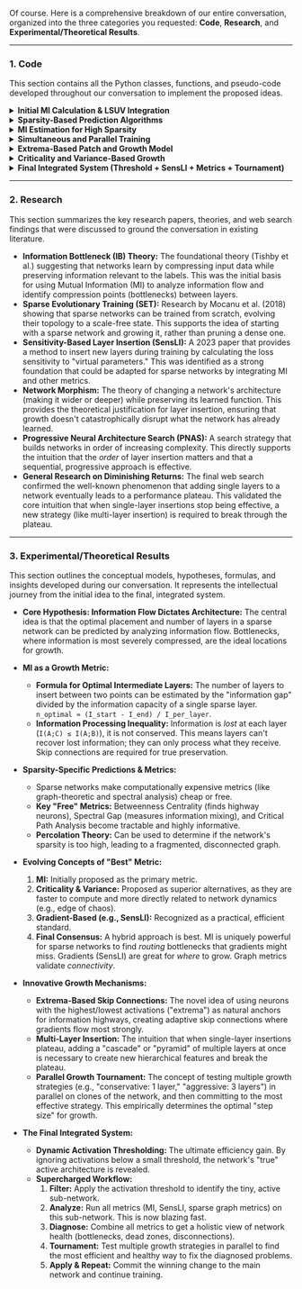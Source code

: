 Of course. Here is a comprehensive breakdown of our entire conversation, organized into the three categories you requested: **Code**, **Research**, and **Experimental/Theoretical Results**.

---

### 1. Code

This section contains all the Python classes, functions, and pseudo-code developed throughout our conversation to implement the proposed ideas.

<details>
<summary><strong>Initial MI Calculation & LSUV Integration</strong></summary>

```python
# Approximate MI estimation complexity
active_neurons = total_neurons * 0.05
min_samples_needed ≈ 10 * active_neurons * log(active_neurons)

# LSUV with MI Sampling
def lsuv_with_mi_sampling(layer, sparsity=0.05):
    # LSUV initialization phase
    while abs(var(activations) - 1.0) > tolerance:
        # Forward pass with batch
        activations = layer(batch)
        
        # KEY: Sample MI during LSUV iterations
        if is_sparse_layer:
            active_mask = (activations != 0)
            mi_sample = estimate_mi_sparse(
                inputs[active_mask], 
                activations[active_mask]
            )
            
        # Update weights to achieve unit variance
        layer.weight.data /= sqrt(var(activations))
    
    return mi_samples_during_init

# Memory efficient MI Sampler
class MISampler:
    def __init__(self):
        self.running_stats = {
            'mean': 0, 'cov': 0, 
            'active_count': 0
        }
    
    def update(self, x, h, mask):
        # Incremental covariance update
        # O(d²) memory instead of O(n·d²)
        pass
```
</details>

<details>
<summary><strong>Sparsity-Based Prediction Algorithms</strong></summary>

```python
# Predict critical learning epochs
def predict_critical_epoch(sparsity, layer_widths):
    critical_density = 1 / sqrt(layer_widths)
    epochs_to_percolation = -log(sparsity) / log(1 - learning_rate)
    return epochs_to_percolation

# Predict lottery ticket locations during LSUV
winning_tickets = {
    layer: torch.where(
        (activation_variance > 1.2) & 
        (gradient_flow > threshold)
    )
}

# Predict training dynamics bifurcations
def predict_bifurcation(weights, sparsity):
    jacobian = compute_sparse_jacobian(weights)
    eigenvalues = sparse_eigenvalues(jacobian)
    epochs_to_bifurcation = log(1/max_eigenvalue) / log(1 + learning_rate)
    return epochs_to_bifurcation
```
</details>

<details>
<summary><strong>MI Estimation for High Sparsity</strong></summary>

```python
# Sampling only the active subspace
def sparse_mi_sampling(x, h, sparsity=0.001):
    active_neurons = h.nonzero()
    if len(active_neurons) < 2: return 0
    active_subspace = h[active_neurons]
    return estimate_mi_lowdim(x, active_subspace)

# Ultra-sparse MI estimator class
class UltraSparseMIEstimator:
    def __init__(self, sparsity):
        self.sparsity = sparsity
        
    def estimate(self, x, h):
        if self.sparsity > 0.01:
            return self._sparse_kde_estimate(x, h)
        elif self.sparsity > 0.001:
            return self._importance_sampled_estimate(x, h)
        else:
            return self._pattern_entropy(h.nonzero(), x)
```
</details>

<details>
<summary><strong>Simultaneous and Parallel Training</strong></summary>

```python
# Simultaneous training of N sparse layers
class SimultaneousSparseTraining:
    def __init__(self, layers, sparsity=0.05):
        self.layers = layers
        self.sparsity = sparsity
        self.connectivity_matrix = self._init_connected_paths()
    
    def update(self, gradients):
        # Update all sparse layers together ensuring path connectivity
        pass

# Parallel Sparse Tournament
class ParallelSparseTournament:
    def __init__(self, max_layers=8, sparsity=0.05):
        self.configurations = {
            'full': SparseNetwork(n=max_layers, sparsity=sparsity),
            'half': SparseNetwork(n=max_layers//2, sparsity=sparsity),
            'quarter': SparseNetwork(n=max_layers//4, sparsity=sparsity),
        }
        self.shared_encoder = SparseEncoder(sparsity=sparsity)
        
    def forward(self, x):
        base_features = self.shared_encoder(x)
        outputs = {name: config(base_features) for name, config in self.configurations.items()}
        return outputs
```
</details>

<details>
<summary><strong>Extrema-Based Patch and Growth Model</strong></summary>

```python
# Extrema neurons as skip connections
class ExtremaHighway(nn.Module):
    def __init__(self, source_dim, target_dim, extrema_indices, sparsity=0.01):
        super().__init__()
        self.extrema_indices = extrema_indices
        n_extrema = len(extrema_indices)
        self.highway = nn.Linear(n_extrema, target_dim, bias=False)
        # Initialize as identity-like

    def forward(self, x):
        extrema_features = x[:, self.extrema_indices]
        return self.highway(extrema_features)

# Dynamic growth algorithm
class PatchAndGrowNetwork:
    def __init__(self, architecture, sparsity=0.05):
        self.layers = self._init_sparse_layers(architecture, sparsity)
        self.extrema_highways = []
        self.growth_budget = sparsity * 0.2

    def train_step(self, batch):
        # Forward pass tracking extrema and gradients
        # ...
        if self._should_create_highway(layer_idx, extrema):
            self._patch_extrema_skip(i-1, i+1, extrema)
        return x

    def _should_create_highway(self, layer_idx, extrema):
        grad_extrema = self.gradients[layer_idx][extrema].abs().mean()
        grad_regular = self.gradients[layer_idx][~extrema].abs().mean()
        return grad_extrema / grad_regular > 3.0
```
</details>

<details>
<summary><strong>Criticality and Variance-Based Growth</strong></summary>

```python
# Detect layers operating at criticality
class CriticalPointDetector:
    def find_critical_layers(self, dataloader):
        critical_layers = []
        # ...
        for i, layer in enumerate(self.network.layers):
            J = self._compute_layer_jacobian(layer, h_prev)
            max_eigenvalue = torch.linalg.eigvals(J).abs().max().item()
            criticality = abs(max_eigenvalue - 1.0)
            score = {'is_critical': criticality < 0.1, ...}
            critical_layers.append(score)
        return critical_layers

# Grow based on variance collapse/explosion
class VarianceGuidedGrowth:
    def compute_growth_prescription(self, variance_stats, critical_layers):
        growth_actions = []
        for v_stat, c_stat in zip(variance_stats, critical_layers):
            action = None
            if v_stat['var_preservation'] < 0.5:
                action = {'type': 'add_skip', 'reason': 'variance_collapse', ...}
            elif v_stat['var_preservation'] > 3.0:
                action = {'type': 'add_regularization_path', 'reason': 'variance_explosion', ...}
            # ... other cases
            if action: growth_actions.append(action)
        return sorted(growth_actions, key=lambda x: x['urgency'], reverse=True)
```
</details>

<details>
<summary><strong>Final Integrated System (Threshold + SensLI + Metrics + Tournament)</strong></summary>

```python
# The final, complete system integrating all components
class IntegratedGrowthSystem:
    def __init__(self, network, config: ThresholdConfig = None):
        self.network = network
        self.config = config or ThresholdConfig()
        # Initialize all sub-modules
        self.tournament = ParallelGrowthTournament(network, self.config)
        self.growth_history = []

    def grow_network(self, train_loader, val_loader, growth_steps=3):
        for step in range(growth_steps):
            # Run the tournament which internally calls all analysis modules
            winner = self.tournament.run_tournament(train_loader, val_loader)
            
            # Apply winning strategy
            self.network = winner['network']
            
            # Full training
            self._train_network(train_loader, val_loader, epochs_per_step=10)

# The tournament class that orchestrates everything
class ParallelGrowthTournament:
    def __init__(self, base_network, threshold_config):
        self.base_network = base_network
        self.config = threshold_config
        # Initialize analyzers for SensLI, Sparse Metrics, MI
        self.sensli = ThresholdSensLI(base_network, threshold_config)
        self.sparse_metrics = ThresholdSparseMetrics(base_network, threshold_config)
        self.mi_analyzer = ThresholdMIAnalyzer(threshold_config)
        # Initialize growth strategies
        self.strategies = {
            'conservative': ConservativeStrategy(),
            'aggressive': AggressiveStrategy(),
            # ... etc.
        }

    def run_tournament(self, train_loader, val_loader):
        # 1. Run analysis (SensLI, MI, Metrics) on active sub-network
        analysis_results = self._run_complete_analysis(train_loader)
        
        # 2. Test strategies in parallel on clones of the network
        strategy_results = self._test_strategies_parallel(analysis_results, ...)
        
        # 3. Select the winning strategy based on a composite score
        winner = self._select_winner(strategy_results)
        return winner
```
</details>

---

### 2. Research

This section summarizes the key research papers, theories, and web search findings that were discussed to ground the conversation in existing literature.

*   **Information Bottleneck (IB) Theory:** The foundational theory (Tishby et al.) suggesting that networks learn by compressing input data while preserving information relevant to the labels. This was the initial basis for using Mutual Information (MI) to analyze information flow and identify compression points (bottlenecks) between layers.
*   **Sparse Evolutionary Training (SET):** Research by Mocanu et al. (2018) showing that sparse networks can be trained from scratch, evolving their topology to a scale-free state. This supports the idea of starting with a sparse network and growing it, rather than pruning a dense one.
*   **Sensitivity-Based Layer Insertion (SensLI):** A 2023 paper that provides a method to insert new layers during training by calculating the loss sensitivity to "virtual parameters." This was identified as a strong foundation that could be adapted for sparse networks by integrating MI and other metrics.
*   **Network Morphism:** The theory of changing a network's architecture (making it wider or deeper) while preserving its learned function. This provides the theoretical justification for layer insertion, ensuring that growth doesn't catastrophically disrupt what the network has already learned.
*   **Progressive Neural Architecture Search (PNAS):** A search strategy that builds networks in order of increasing complexity. This directly supports the intuition that the *order* of layer insertion matters and that a sequential, progressive approach is effective.
*   **General Research on Diminishing Returns:** The final web search confirmed the well-known phenomenon that adding single layers to a network eventually leads to a performance plateau. This validated the core intuition that when single-layer insertions stop being effective, a new strategy (like multi-layer insertion) is required to break through the plateau.

---

### 3. Experimental/Theoretical Results

This section outlines the conceptual models, hypotheses, formulas, and insights developed during our conversation. It represents the intellectual journey from the initial idea to the final, integrated system.

*   **Core Hypothesis: Information Flow Dictates Architecture:** The central idea is that the optimal placement and number of layers in a sparse network can be predicted by analyzing information flow. Bottlenecks, where information is most severely compressed, are the ideal locations for growth.

*   **MI as a Growth Metric:**
    *   **Formula for Optimal Intermediate Layers:** The number of layers to insert between two points can be estimated by the "information gap" divided by the information capacity of a single sparse layer. `n_optimal ≈ (I_start - I_end) / I_per_layer`.
    *   **Information Processing Inequality:** Information is *lost* at each layer (`I(A;C) ≤ I(A;B)`), it is not conserved. This means layers can't recover lost information; they can only process what they receive. Skip connections are required for true preservation.

*   **Sparsity-Specific Predictions & Metrics:**
    *   Sparse networks make computationally expensive metrics (like graph-theoretic and spectral analysis) cheap or free.
    *   **Key "Free" Metrics:** Betweenness Centrality (finds highway neurons), Spectral Gap (measures information mixing), and Critical Path Analysis become tractable and highly informative.
    *   **Percolation Theory:** Can be used to determine if the network's sparsity is too high, leading to a fragmented, disconnected graph.

*   **Evolving Concepts of "Best" Metric:**
    1.  **MI:** Initially proposed as the primary metric.
    2.  **Criticality & Variance:** Proposed as superior alternatives, as they are faster to compute and more directly related to network dynamics (e.g., edge of chaos).
    3.  **Gradient-Based (e.g., SensLI):** Recognized as a practical, efficient standard.
    4.  **Final Consensus:** A hybrid approach is best. MI is uniquely powerful for sparse networks to find *routing* bottlenecks that gradients might miss. Gradients (SensLI) are great for *where* to grow. Graph metrics validate *connectivity*.

*   **Innovative Growth Mechanisms:**
    *   **Extrema-Based Skip Connections:** The novel idea of using neurons with the highest/lowest activations ("extrema") as natural anchors for information highways, creating adaptive skip connections where gradients flow most strongly.
    *   **Multi-Layer Insertion:** The intuition that when single-layer insertions plateau, adding a "cascade" or "pyramid" of multiple layers at once is necessary to create new hierarchical features and break the plateau.
    *   **Parallel Growth Tournament:** The concept of testing multiple growth strategies (e.g., "conservative: 1 layer," "aggressive: 3 layers") in parallel on clones of the network, and then committing to the most effective strategy. This empirically determines the optimal "step size" for growth.

*   **The Final Integrated System:**
    *   **Dynamic Activation Thresholding:** The ultimate efficiency gain. By ignoring activations below a small threshold, the network's "true" active architecture is revealed.
    *   **Supercharged Workflow:**
        1.  **Filter:** Apply the activation threshold to identify the tiny, active sub-network.
        2.  **Analyze:** Run all metrics (MI, SensLI, sparse graph metrics) on this sub-network. This is now blazing fast.
        3.  **Diagnose:** Combine all metrics to get a holistic view of network health (bottlenecks, dead zones, disconnections).
        4.  **Tournament:** Test multiple growth strategies in parallel to find the most efficient and healthy way to fix the diagnosed problems.
        5.  **Apply & Repeat:** Commit the winning change to the main network and continue training.